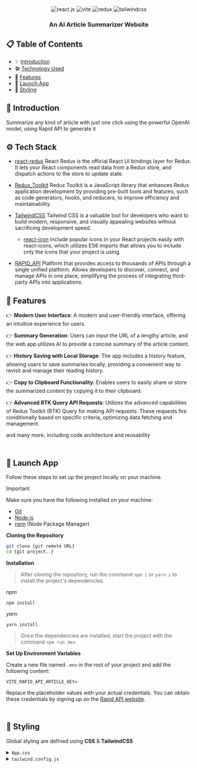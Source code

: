 <div align="center">
  <div>
    <img src="https://img.shields.io/badge/-React_JS-black?style=for-the-badge&logoColor=white&logo=react&color=61DAFB" alt="react.js" />
    <img src="https://img.shields.io/badge/-Vite-black?style=for-the-badge&logoColor=white&logo=vite&color=646CFF" alt="vite" />
    <img src="https://img.shields.io/badge/-Redux-black?style=for-the-badge&logoColor=white&logo=redux&color=764ABC" alt="redux" />
    <img src="https://img.shields.io/badge/-Tailwind_CSS-black?style=for-the-badge&logoColor=white&logo=tailwindcss&color=06B6D4" alt="tailwindcss" />
  </div>

  <h3 align="center">An AI Article Summarizer Website</h3>

</div>

## 📋 <a name="table">Table of Contents</a>

- ✨ [Introduction](#introduction)
- 🛠 [Technology Used](#tech-stack)
- 🔋 [Features](#features)
- 🚀 [Launch App](#launch-app)
- 🎨 [Styling](#style)

## <a name="introduction">🤖 Introduction</a>

Summarize any kind of article with just one click using the powerful OpenAI model, using Rapid API to generate it


## <a name="tech-stack">⚙️ Tech Stack</a>

- [react-redux](https://react-redux.js.org/introduction/getting-started)
React Redux is the official React UI bindings layer for Redux. It lets your React components read data from a Redux store, and dispatch actions to the store to update state.

- [Redux_Toolkit](https://redux-toolkit.js.org/introduction/getting-started)
  Redux Toolkit is a JavaScript library that enhances Redux application development by providing pre-built tools and features, such as code generators, hooks, and reducers, to improve efficiency and maintainability.

- [TailwindCSS](https://tailwindcss.com/docs/installation)
  Tailwind CSS is a valuable tool for developers who want to build modern, responsive, and visually appealing websites without sacrificing development speed.

  - [react-icon](https://www.npmjs.com/package/react-icons)
Include popular icons in your React projects easily with react-icons, which utilizes ES6 imports that allows you to include only the icons that your project is using.

- [RAPID_API](https://docs.rapidapi.com/docs/navigating-this-documentation)
Platform that provides access to thousands of APIs through a single unified platform. Allows developers to discover, connect, and manage APIs in one place, simplifying the process of integrating third-party APIs into applications.

## <a name="features">🔋 Features</a>

👉 **Modern User Interface**: A modern and user-friendly interface, offering an intuitive experience for users.

👉 **Summary Generation**: Users can input the URL of a lengthy article, and the web app utilizes AI to provide a concise summary of the article content.

👉 **History Saving with Local Storage**: The app includes a history feature, allowing users to save summaries locally, providing a convenient way to revisit and manage their reading history.

👉 **Copy to Clipboard Functionality**: Enables users to easily share or store the summarized content by copying it to their clipboard.

👉 **Advanced RTK Query API Requests**: Utilizes the advanced capabilities of Redux Toolkit (RTK) Query for making API requests. These requests fire conditionally based on specific criteria, optimizing data fetching and management.

and many more, including code architecture and reusability

## <br /> <a name="launch-app">🚀 Launch App</a>

Follow these steps to set up the project locally on your machine.

> [!IMPORTANT]
> Make sure you have the following installed on your machine:
>
> - [Git](https://git-scm.com/)
> - [Node.js](https://nodejs.org/en)
> - [npm](https://www.npmjs.com/) (Node Package Manager)

**Cloning the Repository**

```bash
git clone {git remote URL}
cd {git project..}
```

**Installation**

> After cloning the repository, run the command `npm i` or `yarn i` to install the project's dependencies.

_npm_

```
npm install 
```

_yarn_

```
yarn install
```

> Once the dependencies are installed, start the project with the command `npm run dev`.

**Set Up Environment Variables**

Create a new file named `.env` in the root of your project and add the following content:

```env
VITE_RAPID_API_ARTICLE_KEY=
```

Replace the placeholder values with your actual credentials. You can obtain these credentials by signing up on the [Rapid API website](https://www.youtube.com/redirect?event=video_description&redir_token=QUFFLUhqbnl0Y19rRTVjYWNwVTZjSmR5QzBYQVF5cXJmUXxBQ3Jtc0tuS1prb052VWw2ZmdzcVhCeGpzS3MtTWNxUnVWNjZjMFR5akxFLThFNjlLcW5IaGd5QkR5ZkxXQVYxdVljZFBRTzV1TWN4dktRblUtenlGQ21RcHoxcGgtTEhKREh1STB6LWFfcnVKaTJIandrRWFsYw&q=https%3A%2F%2Frapidapi.com%2Frestyler%2Fapi%2Farticle-extractor-and-summarizer%3Futm_source%3Dyoutube.com%2FJavaScriptMastery%26utm_medium%3Dreferral%26utm_campaign%3DDevRel&v=vpvtZZi5ZWk).

## <br /> <a name="style">🎨 Styling</a>

Global styling are defined using **CSS** & **TailwindCSS**

<details>
<summary><code>App.css</code></summary>

```css
:root {
  --radicalGradient-pattern:radial-gradient(
    at 27% 37%,
    hsla(215, 98%, 61%, 1) 0px,
    transparent 0%
    ),
  radial-gradient(at 97% 21%, hsla(125, 98%, 72%, 1) 0px, transparent 50%),
  radial-gradient(at 52% 99%, hsla(354, 98%, 61%, 1) 0px, transparent 50%),
  radial-gradient(at 10% 29%, hsla(256, 96%, 67%, 1) 0px, transparent 50%),
  radial-gradient(at 97% 96%, hsla(38, 60%, 74%, 1) 0px, transparent 50%),
  radial-gradient(at 33% 50%, hsla(222, 67%, 73%, 1) 0px, transparent 50%),
  radial-gradient(at 79% 53%, hsla(343, 68%, 79%, 1) 0px, transparent 50%);
  --radicalGradient-main:radial-gradient(circle, rgba(2, 0, 36, 0) 0, #fafafa);
}

@tailwind base;
@tailwind components;
@tailwind utilities;

* {
  margin: 0;
  padding: 0;
  box-sizing: border-box;
  scroll-behavior: smooth;
}
.main {
  width: 100vw;
  min-height: 100vh;
  position: fixed;
  display: flex;
  justify-content: center;
  padding: 120px 24px 160px 24px;
  pointer-events: none;
} 

.main:before {
  position: absolute;
  content: "";
  z-index: 2;
  width: 100%;
  height: 100%;
  top: 0;
}

.main:after {
  content: "";
  background-image: url("/src/assets/grid.svg");
  z-index: 1;
  position: absolute;
  width: 100%;
  height: 100%;
  top: 0;
  opacity: 0.4;
  filter: invert(1);
}

.gradient {
  height: fit-content;
  z-index: 3;
  width: 100%;
  max-width: 640px;
  background-image: var(--radicalGradient-pattern);
  position: absolute;
  content: "";
  width: 100%;
  height: 100%;
  filter: blur(100px) saturate(150%);
  top: 80px;
  opacity: 0.15;
}

@media screen and (max-width: 640px) {
  .main {
    padding: 0;
  }
}
```

</details>

<details>
<summary><code>tailwind.config.js</code></summary>

```cjs
/** @type {import('tailwindcss').Config} */

export default {
  content: [
    "./index.html",
    "./src/**/*.{js,ts,jsx,tsx}",
  ],
  theme: {
    extend: {
      fontFamily: {
        satoshi: ['Satoshi', 'sans-serif'],
        inter: ['Inter', 'sans-serif'],
      },
    },
  },
  plugins: [],
}


```

</details>

